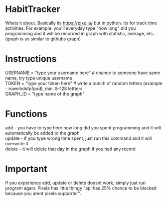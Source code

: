 # HabitTracker

Whats it about. Basically its https://pixe.la/ but in python. Its for track time activities. For example: you'll everyday type "how long" did you programming and it will be recorded in graph with statistic, average, etc.. (graph is so similar to githubs graph)

# Instructions

USERNAME = "type your username here"  # chance to someone have same name, try type unique username<br>
TOKEN = "type your token here"  # write a bunch of random letters (example - roweihdsfpfpod), min. 8-128 lettters<br>
GRAPH_ID = "type name of the graph"<br>

# Functions

add - you have to type here how long did you spent programming and it will automatically be added to the graph<br>
update - if you type wrong time spent, just run this command and it will overwrite it<br>
delete - it will delete that day in the graph if you had any record<br>

# Important

If you experience add, update or delete doesnt work, simply just run program again. Pixela has little thingy "api has 25% chance to be blocked because you arent pixela supporter".
